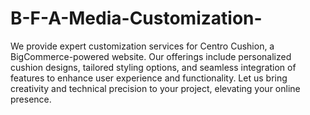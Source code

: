 # B-F-A-Media-Customization-
We provide expert customization services for Centro Cushion, a BigCommerce-powered website. Our offerings include personalized cushion designs, tailored styling options, and seamless integration of features to enhance user experience and functionality. Let us bring creativity and technical precision to your project, elevating your online presence.
